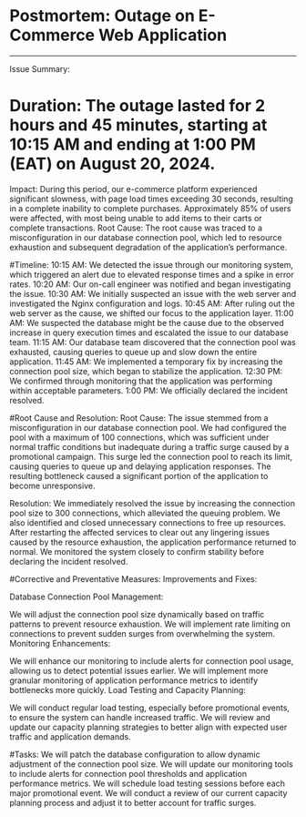 # Postmortem: Outage on E-Commerce Web Application
---

Issue Summary:

# Duration: The outage lasted for 2 hours and 45 minutes, starting at 10:15 AM and ending at 1:00 PM (EAT) on August 20, 2024.
Impact: During this period, our e-commerce platform experienced significant slowness, with page load times exceeding 30 seconds, resulting in a complete inability to complete purchases. Approximately 85% of users were affected, with most being unable to add items to their carts or complete transactions.
Root Cause: The root cause was traced to a misconfiguration in our database connection pool, which led to resource exhaustion and subsequent degradation of the application’s performance.

#Timeline:
10:15 AM: We detected the issue through our monitoring system, which triggered an alert due to elevated response times and a spike in error rates.
10:20 AM: Our on-call engineer was notified and began investigating the issue.
10:30 AM: We initially suspected an issue with the web server and investigated the Nginx configuration and logs.
10:45 AM: After ruling out the web server as the cause, we shifted our focus to the application layer.
11:00 AM: We suspected the database might be the cause due to the observed increase in query execution times and escalated the issue to our database team.
11:15 AM: Our database team discovered that the connection pool was exhausted, causing queries to queue up and slow down the entire application.
11:45 AM: We implemented a temporary fix by increasing the connection pool size, which began to stabilize the application.
12:30 PM: We confirmed through monitoring that the application was performing within acceptable parameters.
1:00 PM: We officially declared the incident resolved.

#Root Cause and Resolution:
Root Cause: The issue stemmed from a misconfiguration in our database connection pool. We had configured the pool with a maximum of 100 connections, which was sufficient under normal traffic conditions but inadequate during a traffic surge caused by a promotional campaign. This surge led the connection pool to reach its limit, causing queries to queue up and delaying application responses. The resulting bottleneck caused a significant portion of the application to become unresponsive.

Resolution: We immediately resolved the issue by increasing the connection pool size to 300 connections, which alleviated the queuing problem. We also identified and closed unnecessary connections to free up resources. After restarting the affected services to clear out any lingering issues caused by the resource exhaustion, the application performance returned to normal. We monitored the system closely to confirm stability before declaring the incident resolved.

#Corrective and Preventative Measures:
Improvements and Fixes:

Database Connection Pool Management:

We will adjust the connection pool size dynamically based on traffic patterns to prevent resource exhaustion.
We will implement rate limiting on connections to prevent sudden surges from overwhelming the system.
Monitoring Enhancements:

We will enhance our monitoring to include alerts for connection pool usage, allowing us to detect potential issues earlier.
We will implement more granular monitoring of application performance metrics to identify bottlenecks more quickly.
Load Testing and Capacity Planning:

We will conduct regular load testing, especially before promotional events, to ensure the system can handle increased traffic.
We will review and update our capacity planning strategies to better align with expected user traffic and application demands.

#Tasks:
We will patch the database configuration to allow dynamic adjustment of the connection pool size.
We will update our monitoring tools to include alerts for connection pool thresholds and application performance metrics.
We will schedule load testing sessions before each major promotional event.
We will conduct a review of our current capacity planning process and adjust it to better account for traffic surges.


